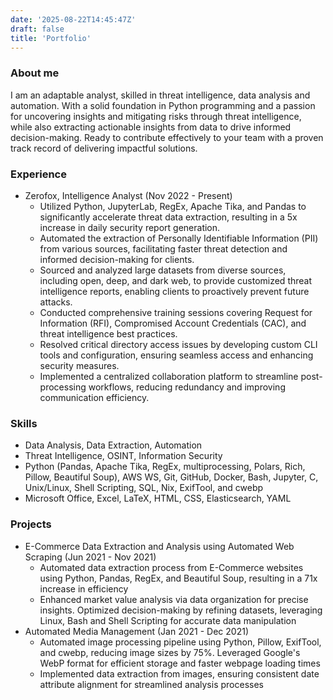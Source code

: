 ```yaml
---
date: '2025-08-22T14:45:47Z'
draft: false
title: 'Portfolio'
---
```

### About me

I am an adaptable analyst, skilled in threat intelligence, data analysis and automation. With a solid foundation in Python programming and a passion for uncovering insights and mitigating risks through threat intelligence, while also extracting actionable insights from data to drive informed decision-making. Ready to contribute effectively to your team with a proven track record of delivering impactful solutions.

### Experience

- Zerofox, Intelligence Analyst (Nov 2022 - Present)
    - Utilized Python, JupyterLab, RegEx, Apache Tika, and Pandas to significantly accelerate threat data extraction, resulting in a 5x increase in daily security report generation.
    - Automated the extraction of Personally Identifiable Information (PII) from various sources, facilitating faster threat detection and informed decision-making for clients.
    - Sourced and analyzed large datasets from diverse sources, including open, deep, and dark web, to provide customized threat intelligence reports, enabling clients to proactively prevent future attacks.
    - Conducted comprehensive training sessions covering Request for Information (RFI), Compromised Account Credentials (CAC), and threat intelligence best practices.
    - Resolved critical directory access issues by developing custom CLI tools and configuration, ensuring seamless access and enhancing security measures.
    - Implemented a centralized collaboration platform to streamline post-processing workflows, reducing redundancy and improving communication efficiency.

### Skills

- Data Analysis, Data Extraction, Automation
- Threat Intelligence, OSINT, Information Security
- Python (Pandas, Apache Tika, RegEx, multiprocessing, Polars, Rich, Pillow, Beautiful Soup), AWS WS, Git, GitHub, Docker, Bash, Jupyter, C, Unix/Linux, Shell Scripting, SQL, Nix, ExifTool, and cwebp 
- Microsoft Office, Excel, LaTeX, HTML, CSS, Elasticsearch, YAML 

### Projects

- E-Commerce Data Extraction and Analysis using Automated Web Scraping (Jun 2021 - Nov 2021) 
    - Automated data extraction process from E-Commerce websites using Python, Pandas, RegEx, and Beautiful Soup, resulting in a 71x increase in efficiency
    - Enhanced market value analysis via data organization for precise insights. Optimized decision-making by refining datasets, leveraging Linux, Bash and Shell Scripting for accurate data manipulation
- Automated Media Management (Jan 2021 - Dec 2021)
    - Automated image processing pipeline using Python, Pillow, ExifTool, and cwebp, reducing image sizes by 75%. Leveraged Google's WebP format for efficient storage and faster webpage loading times
    - Implemented data extraction from images, ensuring consistent date attribute alignment for streamlined analysis processes

